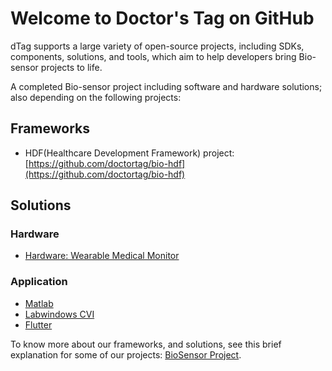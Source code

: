 # Welcome to Doctor's Tag on GitHub 

dTag supports a large variety of open-source projects, including SDKs, components, solutions, and tools, which aim to help developers bring Bio-sensor projects to life.

A completed Bio-sensor project including software and hardware solutions; also depending on the following projects:

## Frameworks

* HDF(Healthcare Development Framework) project: [https://github.com/doctortag/bio-hdf](https://github.com/doctortag/bio-hdf)

## Solutions

### Hardware
* [Hardware: Wearable Medical Monitor](https://diy.szlcsc.com/p/seanfan/wmmonitor)

### Application 
* [Matlab](https://github.com/DoctorTag/Matlab_dTag)
* [Labwindows CVI](https://github.com/doctortag/bioDemo_labwindows_cvi)
* [Flutter](https://github.com/DoctorTag/Flutter_dTag)


To know more about our frameworks, and solutions, see this brief explanation for some of our projects: [BioSensor Project](https://github.com/DoctorTag/BIO_SENSOR).

